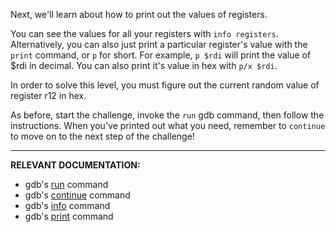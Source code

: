 Next, we'll learn about how to print out the values of registers.

You can see the values for all your registers with `info registers`. Alternatively, you can also just print a particular
register's value with the `print` command, or `p` for short. For example, `p $rdi` will print the value of $rdi in
decimal. You can also print it's value in hex with `p/x $rdi`.

In order to solve this level, you must figure out the current random value of register r12 in hex.

As before, start the challenge, invoke the `run` gdb command, then follow the instructions.
When you've printed out what you need, remember to `continue` to move on to the next step of the challenge!

----
**RELEVANT DOCUMENTATION:**
- gdb's [run](https://sourceware.org/gdb/current/onlinedocs/gdb#Starting) command
- gdb's [continue](https://sourceware.org/gdb/current/onlinedocs/gdb#Continuing-and-Stepping) command
- gdb's [info](https://sourceware.org/gdb/current/onlinedocs/gdb#Registers) command
- gdb's [print](https://sourceware.org/gdb/current/onlinedocs/gdb#Data) command
